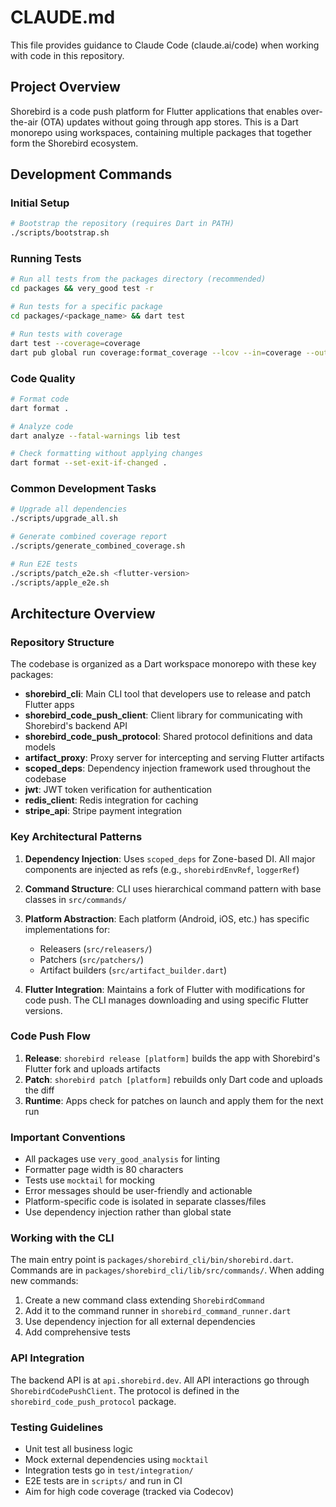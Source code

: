 # CLAUDE.md

This file provides guidance to Claude Code (claude.ai/code) when working with code in this repository.

## Project Overview

Shorebird is a code push platform for Flutter applications that enables over-the-air (OTA) updates without going through app stores. This is a Dart monorepo using workspaces, containing multiple packages that together form the Shorebird ecosystem.

## Development Commands

### Initial Setup
```bash
# Bootstrap the repository (requires Dart in PATH)
./scripts/bootstrap.sh
```

### Running Tests
```bash
# Run all tests from the packages directory (recommended)
cd packages && very_good test -r

# Run tests for a specific package
cd packages/<package_name> && dart test

# Run tests with coverage
dart test --coverage=coverage
dart pub global run coverage:format_coverage --lcov --in=coverage --out=coverage/lcov.info --packages=.dart_tool/package_config.json --report-on=lib --check-ignore
```

### Code Quality
```bash
# Format code
dart format .

# Analyze code
dart analyze --fatal-warnings lib test

# Check formatting without applying changes
dart format --set-exit-if-changed .
```

### Common Development Tasks
```bash
# Upgrade all dependencies
./scripts/upgrade_all.sh

# Generate combined coverage report
./scripts/generate_combined_coverage.sh

# Run E2E tests
./scripts/patch_e2e.sh <flutter-version>
./scripts/apple_e2e.sh
```

## Architecture Overview

### Repository Structure
The codebase is organized as a Dart workspace monorepo with these key packages:

- **shorebird_cli**: Main CLI tool that developers use to release and patch Flutter apps
- **shorebird_code_push_client**: Client library for communicating with Shorebird's backend API
- **shorebird_code_push_protocol**: Shared protocol definitions and data models
- **artifact_proxy**: Proxy server for intercepting and serving Flutter artifacts
- **scoped_deps**: Dependency injection framework used throughout the codebase
- **jwt**: JWT token verification for authentication
- **redis_client**: Redis integration for caching
- **stripe_api**: Stripe payment integration

### Key Architectural Patterns

1. **Dependency Injection**: Uses `scoped_deps` for Zone-based DI. All major components are injected as refs (e.g., `shorebirdEnvRef`, `loggerRef`)

2. **Command Structure**: CLI uses hierarchical command pattern with base classes in `src/commands/`

3. **Platform Abstraction**: Each platform (Android, iOS, etc.) has specific implementations for:
   - Releasers (`src/releasers/`)
   - Patchers (`src/patchers/`) 
   - Artifact builders (`src/artifact_builder.dart`)

4. **Flutter Integration**: Maintains a fork of Flutter with modifications for code push. The CLI manages downloading and using specific Flutter versions.

### Code Push Flow

1. **Release**: `shorebird release [platform]` builds the app with Shorebird's Flutter fork and uploads artifacts
2. **Patch**: `shorebird patch [platform]` rebuilds only Dart code and uploads the diff
3. **Runtime**: Apps check for patches on launch and apply them for the next run

### Important Conventions

- All packages use `very_good_analysis` for linting
- Formatter page width is 80 characters
- Tests use `mocktail` for mocking
- Error messages should be user-friendly and actionable
- Platform-specific code is isolated in separate classes/files
- Use dependency injection rather than global state

### Working with the CLI

The main entry point is `packages/shorebird_cli/bin/shorebird.dart`. Commands are in `packages/shorebird_cli/lib/src/commands/`. When adding new commands:

1. Create a new command class extending `ShorebirdCommand`
2. Add it to the command runner in `shorebird_command_runner.dart`
3. Use dependency injection for all external dependencies
4. Add comprehensive tests

### API Integration

The backend API is at `api.shorebird.dev`. All API interactions go through `ShorebirdCodePushClient`. The protocol is defined in the `shorebird_code_push_protocol` package.

### Testing Guidelines

- Unit test all business logic
- Mock external dependencies using `mocktail`
- Integration tests go in `test/integration/`
- E2E tests are in `scripts/` and run in CI
- Aim for high code coverage (tracked via Codecov)